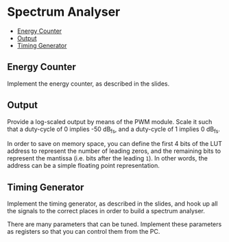 # Spectrum Analyser

- [Energy Counter](#energy-counter)
- [Output](#output)
- [Timing Generator](#timing-generator)

## Energy Counter

Implement the energy counter, as described in the slides.

## Output

Provide a log-scaled output by means of the PWM module.  Scale it such that a 
duty-cycle of 0&nbsp;implies -50&nbsp;dB<sub>fs</sub>, and a duty-cycle of 
1&nbsp;implies 0&nbsp;dB<sub>fs</sub>.

In order to save on memory space, you can define the first 4 bits of the LUT 
address to represent the number of leading zeros, and the remaining bits to 
represent the mantissa (i.e. bits after the leading `1`).  In other words, the 
address can be a simple floating point representation.

## Timing Generator

Implement the timing generator, as described in the slides, and hook up all 
the signals to the correct places in order to build a spectrum analyser.

There are many parameters that can be tuned.  Implement these parameters as
registers so that you can control them from the PC.

